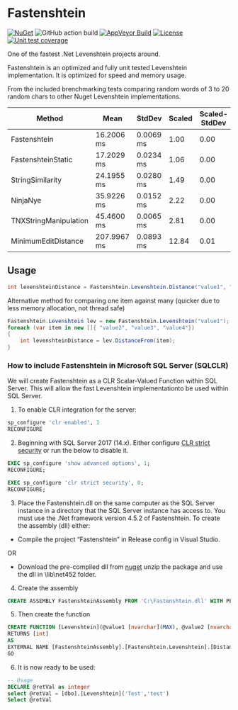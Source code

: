 # Fastenshtein
[![NuGet](https://img.shields.io/nuget/v/Fastenshtein.svg)](https://www.nuget.org/packages/Fastenshtein/) ![GitHub action build](https://github.com/DanHarltey/Fastenshtein/workflows/GitHub%20action%20build/badge.svg) [![AppVeyor Build](https://ci.appveyor.com/api/projects/status/xrq5c00ager222i8/branch/master?svg=true)](https://ci.appveyor.com/project/DanHarltey/fastenshtein/branch/master) [![License](https://img.shields.io/badge/license-MIT-blue.svg)](LICENSE) [![Unit test coverage](https://coveralls.io/repos/github/DanHarltey/Fastenshtein/badge.svg?branch=master)](https://coveralls.io/github/DanHarltey/Fastenshtein?branch=master)

One of the fastest .Net Levenshtein projects around.

Fastenshtein is an optimized and fully unit tested Levenshtein implementation. It is optimized for speed and memory usage.

From the included brenchmarking tests comparing random words of 3 to 20 random chars to other Nuget Levenshtein implementations.

|                Method |        Mean |    StdDev | Scaled | Scaled-StdDev |     Gen 0 | Allocated |
|---------------------- |------------ |---------- |------- |-------------- |---------- |---------- |
|          Fastenshtein |  16.2006 ms | 0.0069 ms |   1.00 |          0.00 |         - |  20.48 kB |
|    FastenshteinStatic |  17.2029 ms | 0.0234 ms |   1.06 |          0.00 |         - |   2.81 MB |
|      StringSimilarity |  24.1955 ms | 0.0280 ms |   1.49 |          0.00 |  329.1667 |   5.87 MB |
|              NinjaNye |  35.9226 ms | 0.0152 ms |   2.22 |          0.00 | 6337.5000 |  44.21 MB |
| TNXStringManipulation |  45.4600 ms | 0.0065 ms |   2.81 |          0.00 | 3329.1667 |  24.63 MB |
|   MinimumEditDistance | 207.9967 ms | 0.0893 ms |  12.84 |          0.01 | 3404.1667 |  25.59 MB |

## Usage

```cs
int levenshteinDistance = Fastenshtein.Levenshtein.Distance("value1", "value2");
```
Alternative method for comparing one item against many (quicker due to less memory allocation, not thread safe)
```cs
Fastenshtein.Levenshtein lev = new Fastenshtein.Levenshtein("value1");
foreach (var item in new []{ "value2", "value3", "value4"})
{
	int levenshteinDistance = lev.DistanceFrom(item);
}
```
### How to include Fastenshtein in Microsoft SQL Server (SQLCLR)

We will create Fastenshtein as a CLR Scalar-Valued Function within SQL Server. This will allow the fast Levenshtein implementationto be used within SQL Server.

1. To enable CLR integration for the server:
```sql
sp_configure 'clr enabled', 1
RECONFIGURE
```
2. Beginning with SQL Server 2017 (14.x). Either configure [CLR strict security](https://docs.microsoft.com/en-us/sql/database-engine/configure-windows/clr-strict-security?view=sql-server-ver15) or run the below to disable it.
```sql
EXEC sp_configure 'show advanced options', 1;
RECONFIGURE;

EXEC sp_configure 'clr strict security', 0;
RECONFIGURE;
```

3. Place the Fastenshtein.dll on the same computer as the SQL Server instance in a directory that the SQL Server instance has access to. You must use the .Net framework version 4.5.2 of Fastenshtein. To create the assembly (dll) either:

* Compile the project “Fastenshtein” in Release config in Visual Studio.

OR

* Download the pre-compiled dll from [nuget](https://www.nuget.org/api/v2/package/Fastenshtein/) unzip the package and use the dll in \lib\net452 folder.

4. Create the assembly
```sql
CREATE ASSEMBLY FastenshteinAssembly FROM 'C:\Fastenshtein.dll' WITH PERMISSION_SET = SAFE
```

5. Then create the function
```sql
CREATE FUNCTION [Levenshtein](@value1 [nvarchar](MAX), @value2 [nvarchar](MAX))
RETURNS [int]
AS 
EXTERNAL NAME [FastenshteinAssembly].[Fastenshtein.Levenshtein].[Distance]
GO
```

6. It is now ready to be used: 
```sql
-- Usage
DECLARE @retVal as integer
select @retVal = [dbo].[Levenshtein]('Test','test')
Select @retVal
```